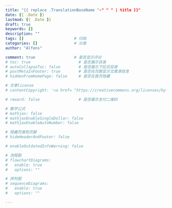 ```yaml
---
title: "{{ replace .TranslationBaseName "-" " " | title }}"
date: {{ .Date }}
lastmod: {{ .Date }}
draft: true
keywords: []
description: ""
tags: []                      # 归档 
categories: []                # 分类
author: "Alfons"

comment: true                 # 是否显示评论
# toc: true                     # 是否展示目录
# autoCollapseToc: false        # 是否展示下拉式目录
# postMetaInFooter: true        # 是否在页脚显示文章源信息
# hiddenFromHomePage: false     # 是否在首页隐藏

# 文章license
# contentCopyright: '<a href= "https://creativecommons.org/licenses/by-nc-sa/4.0/deed.en"> Creative Commons BY-NC-ND 3.0 </a>'

# reward: false                 # 是否展示支付二维码

# 数学公式
# mathjax: false
# mathjaxEnableSingleDollar: false
# mathjaxEnableAutoNumber: false

# 隐藏页眉和页脚
# hideHeaderAndFooter: false

# enableOutdatedInfoWarning: false

# 流程图
# flowchartDiagrams:
#   enable: true
#   options: ""

# 序列图
# sequenceDiagrams: 
#   enable: true
#   options: ""

---
```




<!--more-->